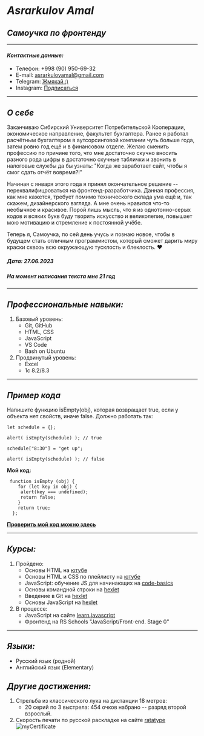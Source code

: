 # *Asrarkulov Amal*
## *Самоучка по фронтенду*
***
#### *Контактные данные:*
- Телефон: +998 (90) 950-69-32
- E-mail: asrarkulovamal@gmail.com
- Telegram: [Жмякай :)](https://t.me/Hunter_137)
- Instagram: [Подписаться](https://www.instagram.com/xomyak_po_kli4ke_xoma/)
***
## *О себе*
Заканчиваю Сибирский Университет Потребительской Кооперации, экономическое направление, факультет бухгалтера. Ранее я работал расчётным бухгалтером в аутсорсинговой компании чуть больше года, затем ровно год ещё и в финансовом отделе. Желаю сменить профессию по причине того, что мне достаточно скучно вносить разного рода цифры в достаточно скучные таблички и звонить в налоговые службы да бы узнать: "Когда же заработает сайт, чтобы я смог сдать отчёт вовремя?!"

Начиная с января этого года я принял окончательное решение -- переквалифицроваться на фронтенд-разработчика. Данная профессия, как мне кажется, требует помимо технического склада ума ещё и, так скажем, дизайнерского взгляда. А мне очень нравится что-то необычное и красивое. Порой лишь мысль, что я из однотонно-серых кодов и всяких букв буду творить искусство и великолепие, повышает мою мотивацию и стремление к постоянной учёбе.

Теперь я, Самоучка, по сей день учусь и познаю новое, чтобы в будущем стать отличным программистом, который сможет дарить миру краски сквозь всю окружающую тусклость и блеклость. :hearts:

##### *Дата: 27.06.2023*
##### *На момент написания текста мне 21 год*
***
## *Профессиональные навыки:*
1. Базовый уровень:
    - Git, GitHub
    - HTML, CSS
    - JavaScript
    - VS Code
    - Bash on Ubuntu
2. Продвинутый уровень:
    - Excel
    - 1c 8.2/8.3
***
## *Пример кода*
Напишите функцию isEmpty(obj), которая возвращает true, если у объекта нет свойств, иначе false.
Должно работать так:
```
let schedule = {};

alert( isEmpty(schedule) ); // true

schedule["8:30"] = "get up";

alert( isEmpty(schedule) ); // false
```
**Мой код:**
```
 function isEmpty (obj) {
    for (let key in obj) {
     alert(key === undefined);
     return false;
    }
    return true;
  };
  ```
[**Проверить мой код можно здесь**](https://plnkr.co/edit/ftB0B623xQcigYMr?p=preview&preview)
***
## *Курсы:*
1. Пройдено:
    - Основы HTML на [ютубе](https://www.youtube.com/watch?v=4jYYHaTwWvY&t=52s&ab_channel=DKA-DEVELOP)
    - Основы HTML и CSS по плейлисту на [ютубе](https://www.youtube.com/playlist?list=PLM6XATa8CAG4F9nAIYNS5oAiPotxwLFIr)
    - JavaScript: обучение JS для начинающих на [code-basics](https://code-basics.com/ru/languages/javascript)
    - Основы командной строки на [hexlet](https://ru.hexlet.io/courses/cli-basics/summary)
    - Введение в Git на [hexlet](https://ru.hexlet.io/courses/intro_to_git/summary)
    - Основы JavaScript на [hexlet](https://ru.hexlet.io/courses/js-basics/summary)
2. В процессе:
    - JavaScript на сайте [learn.javascript](https://learn.javascript.ru/)
    - Фронтенд на RS Schools "JavaScript/Front-end. Stage 0"
***
## *Языки:*
- Русский язык (родной)
- Английский язык (Elementary)
## *Другие достижения:*
1. Стрельба из классического лука на дистанции 18 метров:
    - 20 серий по 3 выстрела: 454 очков набрано -- разряд второй взрослый.
2. Скорость печати по русской раскладке на сайте [ratatype](https://www.ratatype.com/) ![myCertificate](https://www.ratatype.com/certificates/ru/ru/6/4/8/5628648.webp?1687860988)